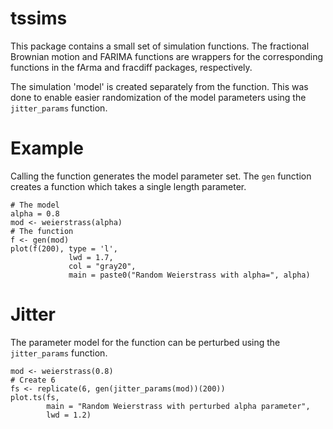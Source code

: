
<!-- README.md is generated from README.Rmd. Please edit that file -->
tssims
======

This package contains a small set of simulation functions. The fractional Brownian motion and FARIMA functions are wrappers for the corresponding functions in the fArma and fracdiff packages, respectively.

The simulation 'model' is created separately from the function. This was done to enable easier randomization of the model parameters using the `jitter_params` function.

Example
=======

Calling the function generates the model parameter set. The `gen` function creates a function which takes a single length parameter.

    # The model
    alpha = 0.8
    mod <- weierstrass(alpha)
    # The function
    f <- gen(mod)
    plot(f(200), type = 'l', 
                 lwd = 1.7, 
                 col = "gray20", 
                 main = paste0("Random Weierstrass with alpha=", alpha)

Jitter
======

The parameter model for the function can be perturbed using the `jitter_params` function.

    mod <- weierstrass(0.8)
    # Create 6
    fs <- replicate(6, gen(jitter_params(mod))(200))
    plot.ts(fs, 
            main = "Random Weierstrass with perturbed alpha parameter",
            lwd = 1.2)
